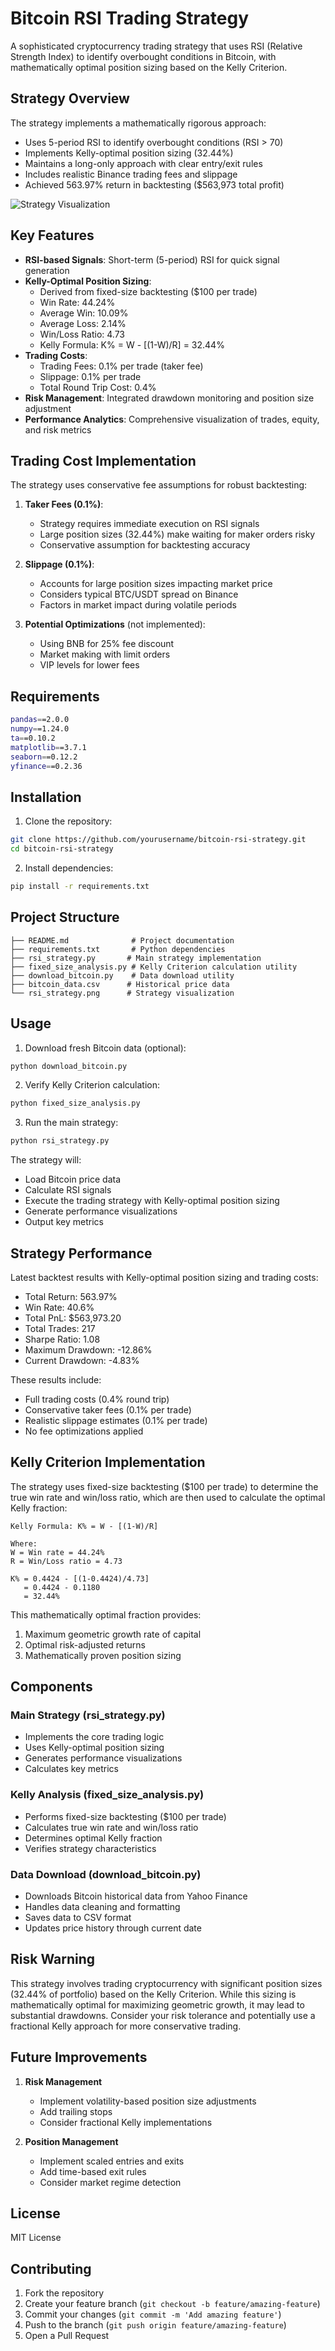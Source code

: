 # Bitcoin RSI Trading Strategy

A sophisticated cryptocurrency trading strategy that uses RSI (Relative Strength Index) to identify overbought conditions in Bitcoin, with mathematically optimal position sizing based on the Kelly Criterion.

## Strategy Overview

The strategy implements a mathematically rigorous approach:
- Uses 5-period RSI to identify overbought conditions (RSI > 70)
- Implements Kelly-optimal position sizing (32.44%)
- Maintains a long-only approach with clear entry/exit rules
- Includes realistic Binance trading fees and slippage
- Achieved 563.97% return in backtesting ($563,973 total profit)

![Strategy Visualization](rsi_strategy.png)

## Key Features

- **RSI-based Signals**: Short-term (5-period) RSI for quick signal generation
- **Kelly-Optimal Position Sizing**: 
  - Derived from fixed-size backtesting ($100 per trade)
  - Win Rate: 44.24%
  - Average Win: 10.09%
  - Average Loss: 2.14%
  - Win/Loss Ratio: 4.73
  - Kelly Formula: K% = W - [(1-W)/R] = 32.44%
- **Trading Costs**:
  - Trading Fees: 0.1% per trade (taker fee)
  - Slippage: 0.1% per trade
  - Total Round Trip Cost: 0.4%
- **Risk Management**: Integrated drawdown monitoring and position size adjustment
- **Performance Analytics**: Comprehensive visualization of trades, equity, and risk metrics

## Trading Cost Implementation

The strategy uses conservative fee assumptions for robust backtesting:

1. **Taker Fees (0.1%)**:
   - Strategy requires immediate execution on RSI signals
   - Large position sizes (32.44%) make waiting for maker orders risky
   - Conservative assumption for backtesting accuracy

2. **Slippage (0.1%)**:
   - Accounts for large position sizes impacting market price
   - Considers typical BTC/USDT spread on Binance
   - Factors in market impact during volatile periods

3. **Potential Optimizations** (not implemented):
   - Using BNB for 25% fee discount
   - Market making with limit orders
   - VIP levels for lower fees

## Requirements

```bash
pandas==2.0.0
numpy==1.24.0
ta==0.10.2
matplotlib==3.7.1
seaborn==0.12.2
yfinance==0.2.36
```

## Installation

1. Clone the repository:
```bash
git clone https://github.com/yourusername/bitcoin-rsi-strategy.git
cd bitcoin-rsi-strategy
```

2. Install dependencies:
```bash
pip install -r requirements.txt
```

## Project Structure

```
├── README.md              # Project documentation
├── requirements.txt       # Python dependencies
├── rsi_strategy.py       # Main strategy implementation
├── fixed_size_analysis.py # Kelly Criterion calculation utility
├── download_bitcoin.py    # Data download utility
├── bitcoin_data.csv      # Historical price data
└── rsi_strategy.png      # Strategy visualization
```

## Usage

1. Download fresh Bitcoin data (optional):
```bash
python download_bitcoin.py
```

2. Verify Kelly Criterion calculation:
```bash
python fixed_size_analysis.py
```

3. Run the main strategy:
```bash
python rsi_strategy.py
```

The strategy will:
- Load Bitcoin price data
- Calculate RSI signals
- Execute the trading strategy with Kelly-optimal position sizing
- Generate performance visualizations
- Output key metrics

## Strategy Performance

Latest backtest results with Kelly-optimal position sizing and trading costs:
- Total Return: 563.97%
- Win Rate: 40.6%
- Total PnL: $563,973.20
- Total Trades: 217
- Sharpe Ratio: 1.08
- Maximum Drawdown: -12.86%
- Current Drawdown: -4.83%

These results include:
- Full trading costs (0.4% round trip)
- Conservative taker fees (0.1% per trade)
- Realistic slippage estimates (0.1% per trade)
- No fee optimizations applied

## Kelly Criterion Implementation

The strategy uses fixed-size backtesting ($100 per trade) to determine the true win rate and win/loss ratio, which are then used to calculate the optimal Kelly fraction:

```
Kelly Formula: K% = W - [(1-W)/R]

Where:
W = Win rate = 44.24%
R = Win/Loss ratio = 4.73

K% = 0.4424 - [(1-0.4424)/4.73]
   = 0.4424 - 0.1180
   = 32.44%
```

This mathematically optimal fraction provides:
1. Maximum geometric growth rate of capital
2. Optimal risk-adjusted returns
3. Mathematically proven position sizing

## Components

### Main Strategy (rsi_strategy.py)
- Implements the core trading logic
- Uses Kelly-optimal position sizing
- Generates performance visualizations
- Calculates key metrics

### Kelly Analysis (fixed_size_analysis.py)
- Performs fixed-size backtesting ($100 per trade)
- Calculates true win rate and win/loss ratio
- Determines optimal Kelly fraction
- Verifies strategy characteristics

### Data Download (download_bitcoin.py)
- Downloads Bitcoin historical data from Yahoo Finance
- Handles data cleaning and formatting
- Saves data to CSV format
- Updates price history through current date

## Risk Warning

This strategy involves trading cryptocurrency with significant position sizes (32.44% of portfolio) based on the Kelly Criterion. While this sizing is mathematically optimal for maximizing geometric growth, it may lead to substantial drawdowns. Consider your risk tolerance and potentially use a fractional Kelly approach for more conservative trading.

## Future Improvements

1. **Risk Management**
   - Implement volatility-based position size adjustments
   - Add trailing stops
   - Consider fractional Kelly implementations

2. **Position Management**
   - Implement scaled entries and exits
   - Add time-based exit rules
   - Consider market regime detection

## License

MIT License

## Contributing

1. Fork the repository
2. Create your feature branch (`git checkout -b feature/amazing-feature`)
3. Commit your changes (`git commit -m 'Add amazing feature'`)
4. Push to the branch (`git push origin feature/amazing-feature`)
5. Open a Pull Request 